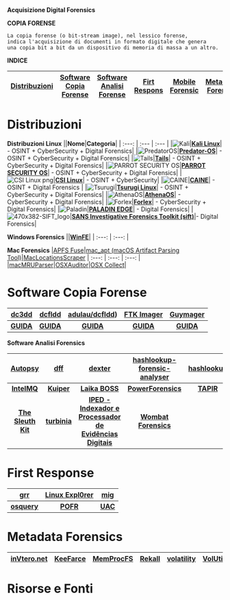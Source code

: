 **Acquisizione Digital Forensics**

**COPIA FORENSE**
```
La copia forense (o bit-stream image), nel lessico forense, 
indica l'acquisizione di documenti in formato digitale che genera 
una copia bit a bit da un dispositivo di memoria di massa a un altro.
```

**INDICE** 


|[**Distribuzioni**]()|[Software Copia Forense]()|[**Software Analisi Forense**]()|[**Firt Respons**]()|[**Mobile Forensic**]()|[**Metadata Forensic**]()|[**Fonti e Risorse**]()|
| :---: | :---: | :---: | :---: | :---: | :---: | :---: |


# Distribuzioni

**Distribuzioni Linux**
||**Nome**|**Categoria**|
| :---: | :--- | :--- |
|![Kali](https://user-images.githubusercontent.com/98583912/200108477-6d161e91-cb9e-4e1e-9090-2a1e0810d5ba.gif)|[**Kali Linux**](https://bit.ly/hj265_kali)| - OSINT + CyberSecurity + Digital Forensics|
|![PredatorOS](https://user-images.githubusercontent.com/98583912/200109889-a6b0ee85-250f-4064-b18d-89aa36ee4c70.gif)|[**Predator-OS**](https://predator-os.com)| - OSINT + CyberSecurity + Digital Forensics|
|![Tails](https://user-images.githubusercontent.com/98583912/200109155-101196ac-c93f-4597-a1a7-df77fdb75328.gif)|[**Tails**](https://bit.ly/hj265_tails)| - OSINT + CyberSecurity + Digital Forensics|
|![PARROT SECURITY OS](https://user-images.githubusercontent.com/98583912/200109210-feb42746-0141-4312-afdb-75783eb8d583.gif)|[**PARROT SECURITY OS**](https://lnkd.in/d4z-SWut)| - OSINT + CyberSecurity + Digital Forensics|
|![CSI Linux png](https://user-images.githubusercontent.com/98583912/200109366-a0f79a3f-d7c9-420d-9d15-bd788599d394.gif)|[**CSI Linux**](https://lnkd.in/dw5su-Cj)| - OSINT + CyberSecurity|
|![CAINE](https://user-images.githubusercontent.com/98583912/200109408-7b7a5c59-4c72-46a5-9e34-7e31d94b5e46.gif)|[**CAINE**](https://bit.ly/hj265_caine)| - OSINT + Digital Forensics |
|![Tsurugi](https://user-images.githubusercontent.com/98583912/200109462-8db925e1-cd4c-4512-9e86-88f9288d0282.gif)|[**Tsurugi Linux**](https://lnkd.in/dat5feg5)| - OSINT + CyberSecurity + Digital Forensics|
|![AthenaOS](https://user-images.githubusercontent.com/98583912/200109607-762c159e-6eed-4f77-8296-e1f88e0b9c5e.gif)|[**AthenaOS**](https://lnkd.in/dp_XPTH6)| - CyberSecurity + Digital Forensics|
|![Forlex](https://user-images.githubusercontent.com/98583912/200109947-147dfdd4-ab95-4f45-9dbd-d66a1d9971d4.gif)|[**Forlex**](https://lnkd.in/dtXW7yv2)| - CyberSecurity + Digital Forensics|
|![Paladin](https://user-images.githubusercontent.com/98583912/200123619-f4cdb6c2-e11a-4985-9fe1-91d5f5937242.gif)|[**PALADIN EDGE**](https://sumuri.com/product/paladin-edge-64-bit/)| - Digital Forensics|
|![470x382-SIFT_logo](https://user-images.githubusercontent.com/98583912/206209414-4a81dcdb-8951-4a30-9c1b-f060ed9cac3c.png)|[**SANS Investigative Forensics Toolkit (sift)**](https://github.com/teamdfir/sift)|- Digital Forensics|


**Windows Forensics**
||[**WinFE**](https://www.winfe.net/home)|
| :---: | :---: |



**Mac Forensics**
|[APFS Fuse](https://github.com/sgan81/apfs-fuse)|[mac_apt (macOS Artifact Parsing Tool)](https://github.com/ydkhatri/mac_apt)|[MacLocationsScraper](https://github.com/mac4n6/Mac-Locations-Scraper)
| :---: | :---: | :---: |
|[macMRUParser](https://github.com/mac4n6/macMRU-Parser)|[OSXAuditor](https://github.com/jipegit/OSXAuditor)|[OSX Collect](https://github.com/Yelp/osxcollector)|


# Software Copia Forense

|[**dc3dd**](https://sourceforge.net/projects/dc3dd/)|[**dcfldd**](https://dcfldd.sourceforge.net/)|[**adulau/dcfldd**](https://github.com/adulau/dcfldd))|[**FTK Imager**](https://accessdata.com/product-download/ftk-imager-version-4-5)|[**Guymager**](https://guymager.sourceforge.io/)|
| :---: | :---: | :---: | :---: | :---: |
|[**GUIDA**]()|[**GUIDA**]()|[**GUIDA**]()|[**GUIDA**]()|[**GUIDA**]()|

**Software Analisi Forensics**

|[**Autopsy**](http://www.sleuthkit.org/autopsy/)|[**dff**](https://github.com/arxsys/dff)|[**dexter**](https://github.com/coinbase/dexter)|[**hashlookup-forensic-analyser**](https://github.com/hashlookup/hashlookup-forensic-analyser)|[**hashlookup**](https://www.circl.lu/services/hashlookup/)|
| :---: | :---: | :---: | :---: | :---: |
|[**IntelMQ**](https://github.com/certtools/intelmq)|[**Kuiper**](https://github.com/DFIRKuiper/Kuiper)|[**Laika BOSS**](https://github.com/lmco/laikaboss)|[**PowerForensics**](https://github.com/Invoke-IR/PowerForensics)|[**TAPIR**](https://github.com/tap-ir/tapir)|
|[**The Sleuth Kit**](https://github.com/sleuthkit/sleuthkit)|[**turbinia**](https://github.com/google/turbinia)|[**IPED - Indexador e Processador de Evidências Digitais**](https://github.com/sepinf-inc/IPED)|[**Wombat Forensics**](https://github.com/pjrinaldi/wombatforensics)|



# First Response
|[**grr**](https://github.com/google/grr)|[**Linux Expl0rer**](https://github.com/intezer/linux-explorer)|[**mig**](https://github.com/mozilla/mig)|
| :---: | :---: | :---: |
|[**osquery**](https://github.com/osquery/osquery)|[**POFR**](https://github.com/gmagklaras/pofr)|[**UAC**](https://github.com/tclahr/uac)|



# Metadata Forensics
|[inVtero.net](https://github.com/ShaneK2/inVtero.net)|[KeeFarce](https://github.com/denandz/KeeFarce)|[MemProcFS](https://github.com/ufrisk/MemProcFS)|[Rekall](https://github.com/google/rekall)|[volatility](https://github.com/volatilityfoundation/volatility)|[VolUtility](https://github.com/kevthehermit/VolUtility)|
| :---: | :---: | :---: | :---: | :---: | :---: |


# Risorse e Fonti
